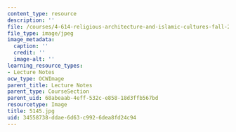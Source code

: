 ```yaml
---
content_type: resource
description: ''
file: /courses/4-614-religious-architecture-and-islamic-cultures-fall-2002/34558738ddae6d63c9926dea8fd24c94_5145.jpg
file_type: image/jpeg
image_metadata:
  caption: ''
  credit: ''
  image-alt: ''
learning_resource_types:
- Lecture Notes
ocw_type: OCWImage
parent_title: Lecture Notes
parent_type: CourseSection
parent_uid: 68abeaab-4eff-532c-e858-18d3ffb567bd
resourcetype: Image
title: 5145.jpg
uid: 34558738-ddae-6d63-c992-6dea8fd24c94
---
```

